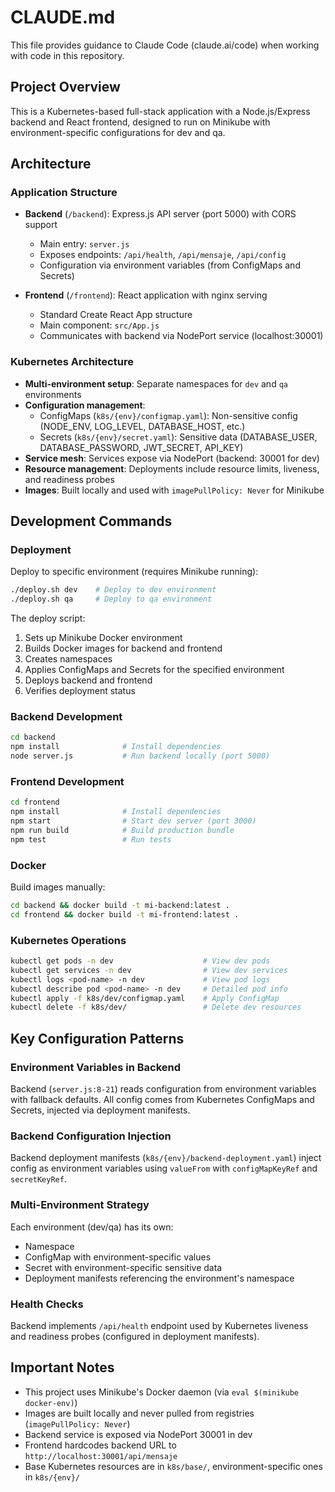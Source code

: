 # CLAUDE.md

This file provides guidance to Claude Code (claude.ai/code) when working with code in this repository.

## Project Overview

This is a Kubernetes-based full-stack application with a Node.js/Express backend and React frontend, designed to run on Minikube with environment-specific configurations for dev and qa.

## Architecture

### Application Structure
- **Backend** (`/backend`): Express.js API server (port 5000) with CORS support
  - Main entry: `server.js`
  - Exposes endpoints: `/api/health`, `/api/mensaje`, `/api/config`
  - Configuration via environment variables (from ConfigMaps and Secrets)

- **Frontend** (`/frontend`): React application with nginx serving
  - Standard Create React App structure
  - Main component: `src/App.js`
  - Communicates with backend via NodePort service (localhost:30001)

### Kubernetes Architecture
- **Multi-environment setup**: Separate namespaces for `dev` and `qa` environments
- **Configuration management**:
  - ConfigMaps (`k8s/{env}/configmap.yaml`): Non-sensitive config (NODE_ENV, LOG_LEVEL, DATABASE_HOST, etc.)
  - Secrets (`k8s/{env}/secret.yaml`): Sensitive data (DATABASE_USER, DATABASE_PASSWORD, JWT_SECRET, API_KEY)
- **Service mesh**: Services expose via NodePort (backend: 30001 for dev)
- **Resource management**: Deployments include resource limits, liveness, and readiness probes
- **Images**: Built locally and used with `imagePullPolicy: Never` for Minikube

## Development Commands

### Deployment
Deploy to specific environment (requires Minikube running):
```bash
./deploy.sh dev    # Deploy to dev environment
./deploy.sh qa     # Deploy to qa environment
```

The deploy script:
1. Sets up Minikube Docker environment
2. Builds Docker images for backend and frontend
3. Creates namespaces
4. Applies ConfigMaps and Secrets for the specified environment
5. Deploys backend and frontend
6. Verifies deployment status

### Backend Development
```bash
cd backend
npm install              # Install dependencies
node server.js           # Run backend locally (port 5000)
```

### Frontend Development
```bash
cd frontend
npm install              # Install dependencies
npm start                # Start dev server (port 3000)
npm run build            # Build production bundle
npm test                 # Run tests
```

### Docker
Build images manually:
```bash
cd backend && docker build -t mi-backend:latest .
cd frontend && docker build -t mi-frontend:latest .
```

### Kubernetes Operations
```bash
kubectl get pods -n dev                    # View dev pods
kubectl get services -n dev                # View dev services
kubectl logs <pod-name> -n dev             # View pod logs
kubectl describe pod <pod-name> -n dev     # Detailed pod info
kubectl apply -f k8s/dev/configmap.yaml    # Apply ConfigMap
kubectl delete -f k8s/dev/                 # Delete dev resources
```

## Key Configuration Patterns

### Environment Variables in Backend
Backend (`server.js:8-21`) reads configuration from environment variables with fallback defaults. All config comes from Kubernetes ConfigMaps and Secrets, injected via deployment manifests.

### Backend Configuration Injection
Backend deployment manifests (`k8s/{env}/backend-deployment.yaml`) inject config as environment variables using `valueFrom` with `configMapKeyRef` and `secretKeyRef`.

### Multi-Environment Strategy
Each environment (dev/qa) has its own:
- Namespace
- ConfigMap with environment-specific values
- Secret with environment-specific sensitive data
- Deployment manifests referencing the environment's namespace

### Health Checks
Backend implements `/api/health` endpoint used by Kubernetes liveness and readiness probes (configured in deployment manifests).

## Important Notes

- This project uses Minikube's Docker daemon (via `eval $(minikube docker-env)`)
- Images are built locally and never pulled from registries (`imagePullPolicy: Never`)
- Backend service is exposed via NodePort 30001 in dev
- Frontend hardcodes backend URL to `http://localhost:30001/api/mensaje`
- Base Kubernetes resources are in `k8s/base/`, environment-specific ones in `k8s/{env}/`
